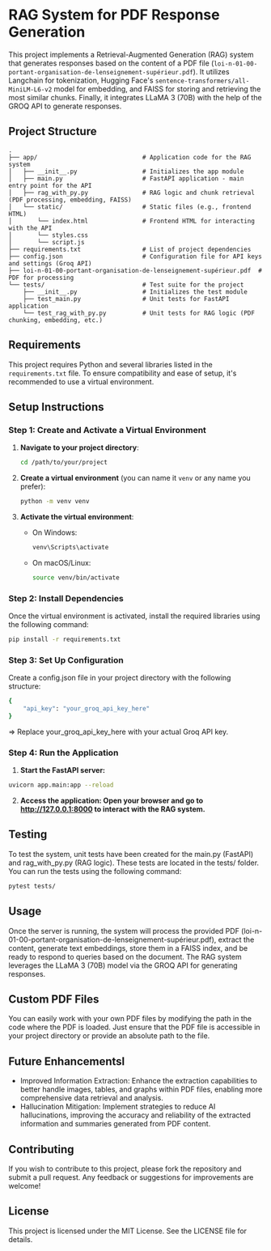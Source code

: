 # RAG System for PDF Response Generation

This project implements a Retrieval-Augmented Generation (RAG) system that generates responses based on the content of a PDF file (`loi-n-01-00-portant-organisation-de-lenseignement-supérieur.pdf`). It utilizes Langchain for tokenization, Hugging Face's `sentence-transformers/all-MiniLM-L6-v2` model for embedding, and FAISS for storing and retrieving the most similar chunks. Finally, it integrates LLaMA 3 (70B) with the help of the GROQ API to generate responses.

## Project Structure

```
.
├── app/                             # Application code for the RAG system
│   ├── __init__.py                  # Initializes the app module
│   ├── main.py                      # FastAPI application - main entry point for the API
│   ├── rag_with_py.py               # RAG logic and chunk retrieval (PDF processing, embedding, FAISS)
│   └── static/                      # Static files (e.g., frontend HTML)
│       └── index.html               # Frontend HTML for interacting with the API
│       └── styles.css               
│       └── script.js
├── requirements.txt                 # List of project dependencies
├── config.json                      # Configuration file for API keys and settings (Groq API)
├── loi-n-01-00-portant-organisation-de-lenseignement-supérieur.pdf  # PDF for processing
└── tests/                           # Test suite for the project
    ├── __init__.py                  # Initializes the test module
    ├── test_main.py                 # Unit tests for FastAPI application
    └── test_rag_with_py.py          # Unit tests for RAG logic (PDF chunking, embedding, etc.)

```

## Requirements

This project requires Python and several libraries listed in the `requirements.txt` file. To ensure compatibility and ease of setup, it's recommended to use a virtual environment.

## Setup Instructions

### Step 1: Create and Activate a Virtual Environment

1. **Navigate to your project directory**:
   ```bash
   cd /path/to/your/project
   ```

2. **Create a virtual environment** (you can name it `venv` or any name you prefer):
   ```bash
   python -m venv venv
   ```

3. **Activate the virtual environment**:
   - On Windows:
     ```bash
     venv\Scripts\activate
     ```
   - On macOS/Linux:
     ```bash
     source venv/bin/activate
     ```

### Step 2: Install Dependencies

Once the virtual environment is activated, install the required libraries using the following command:

```bash
pip install -r requirements.txt
```
### Step 3: Set Up Configuration

Create a config.json file in your project directory with the following structure:
```bash
{
    "api_key": "your_groq_api_key_here"
}
```
=> Replace your_groq_api_key_here with your actual Groq API key.

### Step 4: Run the Application
1. **Start the FastAPI server:**
```bash
uvicorn app.main:app --reload
```
2. **Access the application: Open your browser and go to http://127.0.0.1:8000 to interact with the RAG system.**

## Testing
To test the system, unit tests have been created for the main.py (FastAPI) and rag_with_py.py (RAG logic). These tests are located in the tests/ folder. You can run the tests using the following command:
```bash
pytest tests/

```

## Usage
Once the server is running, the system will process the provided PDF (loi-n-01-00-portant-organisation-de-lenseignement-supérieur.pdf), extract the content, generate text embeddings, store them in a FAISS index, and be ready to respond to queries based on the document. The RAG system leverages the LLaMA 3 (70B) model via the GROQ API for generating responses.

## Custom PDF Files
You can easily work with your own PDF files by modifying the path in the code where the PDF is loaded. Just ensure that the PDF file is accessible in your project directory or provide an absolute path to the file.

## Future Enhancementsl
- Improved Information Extraction: Enhance the extraction capabilities to better handle images, tables, and graphs within PDF files, enabling more comprehensive data retrieval and analysis.
- Hallucination Mitigation: Implement strategies to reduce AI hallucinations, improving the accuracy and reliability of the extracted information and summaries generated from PDF content.


## Contributing

If you wish to contribute to this project, please fork the repository and submit a pull request. Any feedback or suggestions for improvements are welcome!

## License

This project is licensed under the MIT License. See the LICENSE file for details.
